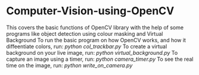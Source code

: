# Computer-Vision-using-OpenCV
This covers the basic functions of OpenCV library with the help of some programs like object detection using colour masking and Virtual Background
To run the basic program on how OpenCV works, and how it diffeentiate colors, run:
*python col_trackbar.py*
To create a virtual background on your live image, run:
*python virtual_background.py*
To capture an image using a timer, run:
*python camera_timer.py*
To see the real time on the image, run:
*python write_on_camera.py*
